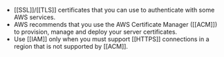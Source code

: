 -   [[SSL]]/[[TLS]] certificates that you can use to authenticate with some AWS services.
-   AWS recommends that you use the AWS Certificate Manager ([[ACM]]) to provision, manage and deploy your server certificates.
-   Use [[IAM]] only when you must support [[HTTPS]] connections in a region that is not supported by [[ACM]].